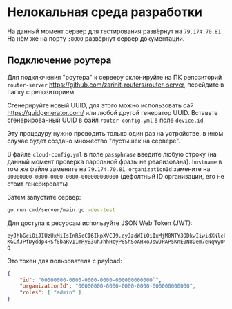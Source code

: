# Нелокальная среда разработки

На данный момент сервер для тестирования развёрнут на `79.174.70.81`.
На нём же на порту `:8000` развёрнут сервер документации.

## Подключение роутера

Для подключения "роутера" к серверу склонируйте на ПК репозиторий `router-server` <https://github.com/zarinit-routers/router-server>, перейдите в папку с репозиторием.

Сгенерируйте новый UUID, для этого можно использовать сай <https://guidgenerator.com/> или любой другой генератор UUID. Вставьте сгенерированный UUID в файл `router-config.yml` в поле `device.id`.

Эту процедуру нужно проводить только один раз на устройстве, в ином случае будет создано множество "пустышек на сервере".

В файле `cloud-config.yml` в поле `passphrase` введите любую строку (на данный момент проверка парольной фразы не реализована). `hostname` в том же файле замените на `79.174.70.81`. `organizationId` замените на `00000000-0000-0000-0000-000000000000` (дефолтный ID организации, его не стоит генерировать)

Затем запустите сервер:

```bash
go run cmd/server/main.go -dev-test
```

Для доступа к ресурсам используйте JSON Web Token (JWT):

```jwt
eyJhbGciOiJIUzUxMiIsInR5cCI6IkpXVCJ9.eyJzdWIiOiIxMjM0NTY3ODkwIiwidXNlcklkIjoiMDAwMDAwMDAtMDAwMC0wMDAwLTAwMDAtMDAwMDAwMDAwMDAwIiwiZ3JvdXBJZCI6IjAwMDAwMDAwLTAwMDAtMDAwMC0wMDAwLTAwMDAwMDAwMDAwMCIsImlhdCI6MTc1NzIzNjM4MiwiZXhwIjoxNzg4NzcyMzgwLCJyb2xlcyI6WyJhZG1pbiJdfQ.ZV5vg7SgZk-KGCfJPfDyddp4HSf8baRv11mRyB3uhJhhHcyP8ShSoAHxoJswJPAP5KnE0N8Dem7eNqWyOYbq-Q
```

Это токен для пользователя с payload:

```json
{
    "id": "00000000-0000-0000-0000-000000000000`", 
    "organizationId": "00000000-0000-0000-0000-000000000000", 
    "roles": [ "admin" ]
}
```
